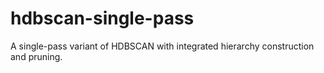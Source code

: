 # hdbscan-single-pass
A single-pass variant of HDBSCAN with integrated hierarchy construction and pruning.
